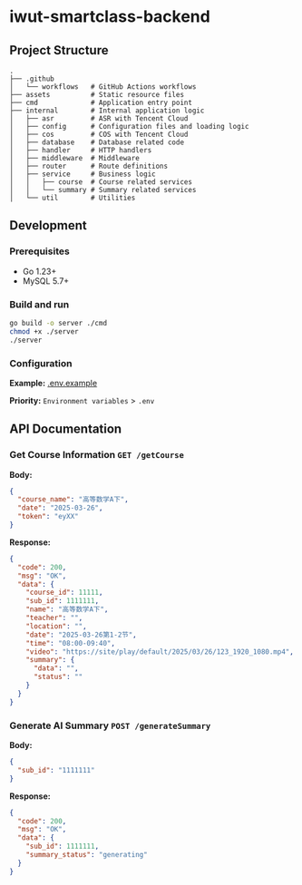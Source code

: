 # iwut-smartclass-backend

## Project Structure

```
.
├── .github
│   └── workflows   # GitHub Actions workflows
├── assets          # Static resource files
├── cmd             # Application entry point
├── internal        # Internal application logic
│   ├── asr         # ASR with Tencent Cloud
│   ├── config      # Configuration files and loading logic
│   ├── cos         # COS with Tencent Cloud
│   ├── database    # Database related code
│   ├── handler     # HTTP handlers
│   ├── middleware  # Middleware
│   ├── router      # Route definitions
│   ├── service     # Business logic
│   │   ├── course  # Course related services
│   │   └── summary # Summary related services
│   └── util        # Utilities
```

## Development

### Prerequisites

- Go 1.23+
- MySQL 5.7+

### Build and run

```bash
go build -o server ./cmd
chmod +x ./server
./server
```

### Configuration

**Example:** [.env.example](.env.example)

**Priority:** `Environment variables` > `.env`

## API Documentation

### Get Course Information `GET /getCourse`

**Body:**

```json
{
  "course_name": "高等数学A下",
  "date": "2025-03-26",
  "token": "eyXX"
}
```

**Response:**

```json
{
  "code": 200,
  "msg": "OK",
  "data": {
    "course_id": 11111,
    "sub_id": 1111111,
    "name": "高等数学A下",
    "teacher": "",
    "location": "",
    "date": "2025-03-26第1-2节",
    "time": "08:00-09:40",
    "video": "https://site/play/default/2025/03/26/123_1920_1080.mp4",
    "summary": {
      "data": "",
      "status": ""
    }
  }
}
```

### Generate AI Summary `POST /generateSummary`

**Body:**

```json
{
  "sub_id": "1111111"
}
```

**Response:**

```json
{
  "code": 200,
  "msg": "OK",
  "data": {
    "sub_id": 1111111,
    "summary_status": "generating"
  }
}
```
